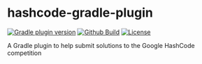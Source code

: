 # hashcode-gradle-plugin

[![Gradle plugin version](https://img.shields.io/maven-metadata/v/https/plugins.gradle.org/m2/org/hildan/hashcode-submit/org.hildan.hashcode-submit.gradle.plugin/maven-metadata.xml.svg?label=gradle&logo=gradle)](https://plugins.gradle.org/plugin/org.hildan.hashcode-submit)
[![Github Build](https://img.shields.io/github/workflow/status/joffrey-bion/hashcode-submit-gradle-plugin/CI%20Build?label=build&logo=github)](https://github.com/joffrey-bion/hashcode-submit-gradle-plugin/actions?query=workflow%3A%22CI+Build%22)
[![License](https://img.shields.io/badge/license-MIT-blue.svg)](https://github.com/joffrey-bion/hashcode-submit-gradle-plugin/blob/master/LICENSE)

A Gradle plugin to help submit solutions to the Google HashCode competition
